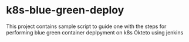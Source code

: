 # k8s-blue-green-deploy
This project contains sample script to guide one with the steps for performing blue green container deplpyment on k8s Okteto using jenkins
